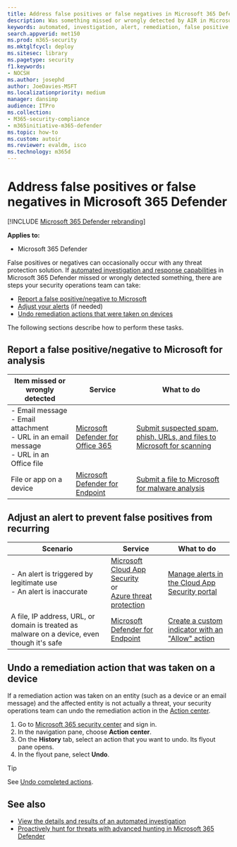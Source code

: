 ```yaml
---
title: Address false positives or false negatives in Microsoft 365 Defender
description: Was something missed or wrongly detected by AIR in Microsoft 365 Defender? Learn how to submit false positives or false negatives to Microsoft for analysis.
keywords: automated, investigation, alert, remediation, false positive, false negative
search.appverid: met150
ms.prod: m365-security
ms.mktglfcycl: deploy
ms.sitesec: library
ms.pagetype: security
f1.keywords: 
- NOCSH
ms.author: josephd
author: JoeDavies-MSFT
ms.localizationpriority: medium
manager: dansimp
audience: ITPro
ms.collection: 
- M365-security-compliance
- m365initiative-m365-defender
ms.topic: how-to
ms.custom: autoir
ms.reviewer: evaldm, isco
ms.technology: m365d
---
```


# Address false positives or false negatives in Microsoft 365 Defender

[!INCLUDE [Microsoft 365 Defender rebranding](../includes/microsoft-defender.md)]

**Applies to:**
- Microsoft 365 Defender

False positives or negatives can occasionally occur with any threat protection solution. If [automated investigation and response capabilities](m365d-autoir.md) in Microsoft 365 Defender missed or wrongly detected something, there are steps your security operations team can take:

- [Report a false positive/negative to Microsoft](#report-a-false-positivenegative-to-microsoft-for-analysis)
- [Adjust your alerts](#adjust-an-alert-to-prevent-false-positives-from-recurring) (if needed)
- [Undo remediation actions that were taken on devices](#undo-a-remediation-action-that-was-taken-on-a-device)

The following sections describe how to perform these tasks.

## Report a false positive/negative to Microsoft for analysis

|Item missed or wrongly detected |Service  |What to do  |
|---------|---------|---------|
|- Email message <br/>- Email attachment <br/>- URL in an email message<br/>- URL in an Office file      |[Microsoft Defender for Office 365](/microsoft-365/security/office-365-security/defender-for-office-365)        |[Submit suspected spam, phish, URLs, and files to Microsoft for scanning](../office-365-security/admin-submission.md)         |
|File or app on a device    |[Microsoft Defender for Endpoint](/windows/security/threat-protection)         |[Submit a file to Microsoft for malware analysis](https://www.microsoft.com/wdsi/filesubmission)         |

## Adjust an alert to prevent false positives from recurring

|Scenario |Service |What to do |
|--------|--------|--------|
|- An alert is triggered by legitimate use <br/>- An alert is inaccurate    |[Microsoft Cloud App Security](/cloud-app-security)<br/> or <br/>[Azure threat protection](/azure/security/fundamentals/threat-detection)         |[Manage alerts in the Cloud App Security portal](/cloud-app-security/managing-alerts)         |
|A file, IP address, URL, or domain is treated as malware on a device, even though it's safe|[Microsoft Defender for Endpoint](/windows/security/threat-protection) |[Create a custom indicator with an "Allow" action](/windows/security/threat-protection/microsoft-defender-atp/manage-indicators) |

## Undo a remediation action that was taken on a device

If a remediation action was taken on an entity (such as a device or an email message) and the affected entity is not actually a threat, your security operations team can undo the remediation action in the [Action center](m365d-action-center.md).

1. Go to <a href="https://go.microsoft.com/fwlink/p/?linkid=2077139" target="_blank">Microsoft 365 security center</a> and sign in. 
2. In the navigation pane, choose **Action center**. 
3. On the **History** tab, select an action that you want to undo. Its flyout pane opens.
4. In the flyout pane, select **Undo**.

> [!TIP]
> See [Undo completed actions](m365d-autoir-actions.md#undo-completed-actions).

## See also

- [View the details and results of an automated investigation](m365d-autoir-results.md)
- [Proactively hunt for threats with advanced hunting in Microsoft 365 Defender](advanced-hunting-overview.md)
